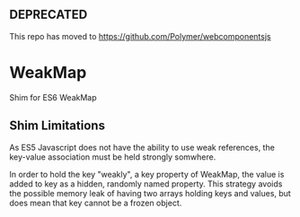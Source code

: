 ## DEPRECATED 
This repo has moved to https://github.com/Polymer/webcomponentsjs

WeakMap
=======

Shim for ES6 WeakMap

## Shim Limitations

As ES5 Javascript does not have the ability to use weak references, the key-value association must be held strongly somwhere.

In order to hold the key "weakly", a key property of WeakMap, the value is added to key as a hidden, randomly named property. This strategy avoids the possible memory leak of having two arrays holding keys and values, but does mean that key cannot be a frozen object.
